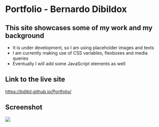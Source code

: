 
# <Portfolio>
  
# Portfolio - Bernardo Dibildox
  
  
## This site showcases some of my work and my background
  
-	It is under development, so I am using placeholder images and texts
-	I am currently making use of CSS variables, flexboxes and media queries 
- Eventually I will add some JavaScript elements as well


## Link to the live site

  https://bdibil.github.io/Portfolio/
  

## Screenshot

  ![](assets/images/screenshot.png)

  
